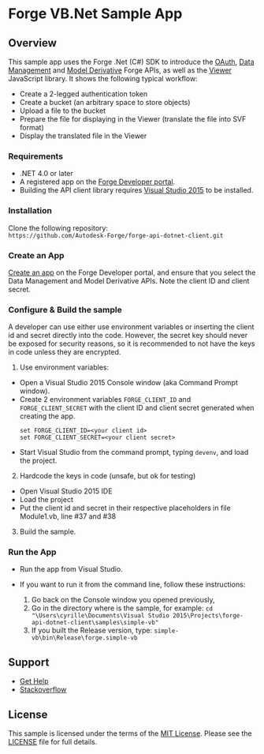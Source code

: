 # Forge VB.Net Sample App

## Overview
This sample app uses the Forge .Net (C#) SDK to introduce the 
[OAuth](https://developer.autodesk.com/en/docs/oauth/v2/overview/), 
[Data Management](https://developer.autodesk.com/en/docs/data/v2/overview/) 
and [Model Derivative](https://developer.autodesk.com/en/docs/model-derivative/v2/overview/) Forge APIs, 
as well as the [Viewer](https://developer.autodesk.com/en/docs/viewer/v2/overview/) JavaScript library. 
It shows the following typical workflow:

* Create a 2-legged authentication token
* Create a bucket (an arbitrary space to store objects)
* Upload a file to the bucket
* Prepare the file for displaying in the Viewer (translate the file into SVF format)
* Display the translated file in the Viewer


### Requirements
* .NET 4.0 or later
* A registered app on the <a href="https://developer.autodesk.com/myapps" target="_blank">Forge Developer portal</a>.
* Building the API client library requires [Visual Studio 2015](https://www.visualstudio.com/downloads/) to be installed.


### Installation
Clone the following repository:<br />
    ```https://github.com/Autodesk-Forge/forge-api-dotnet-client.git```


### Create an App
[Create an app](https://developer.autodesk.com/en/docs/oauth/v2/tutorials/create-app/) on the 
Forge Developer portal, and ensure that you select the Data Management and Model Derivative APIs. 
Note the client ID and client secret.


### Configure & Build the sample
A developer can use either use environment variables or inserting the client id and secret directly
into the code. However, the secret key should never be exposed for security reasons, so it is recommended
to not have the keys in code unless they are encrypted.
 
1. Use environment variables:
 
  * Open a Visual Studio 2015 Console window (aka Command Prompt window).
  * Create 2 environment variables `FORGE_CLIENT_ID` and `FORGE_CLIENT_SECRET` with the client ID and client secret generated when creating the app.
    ```
    set FORGE_CLIENT_ID=<your client id>
    set FORGE_CLIENT_SECRET=<your client secret>
    ```
  * Start Visual Studio from the command prompt, typing ``` devenv ```, and load the project.
 
2. Hardcode the keys in code (unsafe, but ok for testing)
  * Open Visual Studio 2015 IDE
  * Load the project
  * Put the client id and secret in their respective placeholders in file Module1.vb, line #37 and #38
 
3. Build the sample.
 
 
### Run the App
* Run the app from Visual Studio.
* If you want to run it from the command line, follow these instructions:

  1. Go back on the Console window you opened previously,
  2. Go in the directory where is the sample, for example: ``` cd "\Users\cyrille\Documents\Visual Studio 2015\Projects\forge-api-dotnet-client\samples\simple-vb" ```
  3. If you built the Release version, type: ``` simple-vb\bin\Release\forge.simple-vb ```


## Support
* [Get Help](https://developer.autodesk.com/en/support/get-help)
* [Stackoverflow](http://stackoverflow.com/questions/tagged/forge)


## License

This sample is licensed under the terms of the [MIT License](http://opensource.org/licenses/MIT).
Please see the [LICENSE](LICENSE) file for full details.
